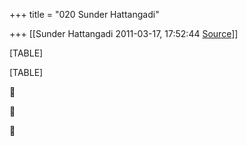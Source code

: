 +++
title = "020 Sunder Hattangadi"

+++
[[Sunder Hattangadi	2011-03-17, 17:52:44 [Source](https://groups.google.com/g/samskrita/c/pWNFDE7apiw)]]



[TABLE]

[TABLE]







